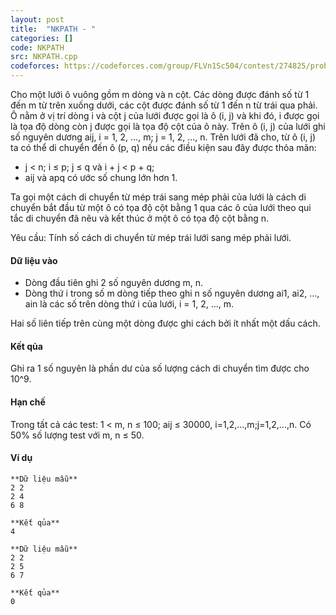 ```yaml
---
layout: post
title:  "NKPATH - "
categories: []
code: NKPATH
src: NKPATH.cpp
codeforces: https://codeforces.com/group/FLVn1Sc504/contest/274825/problem/D
---
```




  



Cho một lưới ô vuông gồm m dòng và n cột. Các dòng được đánh số từ 1 đến m từ trên xuống dưới, các cột được đánh số từ 1 đến n từ trái qua phải. Ô nằm ở vị trí dòng i và cột j của lưới được gọi là ô (i, j) và khi đó, i được gọi là tọa độ dòng còn j được gọi là tọa độ cột của ô này. Trên ô (i, j) của lưới ghi số nguyên dương aij, i = 1, 2, …, m; j = 1, 2, …, n. Trên lưới đã cho, từ ô (i, j) ta có thể di chuyển đến ô (p, q) nếu các điều kiện sau đây được thỏa mãn:

+ j < n; i ≤ p; j ≤ q và i + j < p + q;
+ aij và apq có ước số chung lớn hơn 1.

Ta gọi một cách di chuyển từ mép trái sang mép phải của lưới là cách di chuyển bắt đầu từ một ô có tọa độ cột bằng 1 qua các ô của lưới theo qui tắc di chuyển đã nêu và kết thúc ở một ô có tọa độ cột bằng n.

Yêu cầu: Tính số cách di chuyển từ mép trái lưới sang mép phải lưới.

#### Dữ liệu vào

+ Dòng đầu tiên ghi 2 số nguyên dương m, n.
+ Dòng thứ i trong số m dòng tiếp theo ghi n số nguyên dương ai1, ai2, …, ain là các số trên dòng thứ i của lưới, i = 1, 2, …, m.

Hai số liên tiếp trên cùng một dòng được ghi cách bởi ít nhất một dấu cách.

#### Kết qủa

Ghi ra 1 số nguyên là phần dư của số lượng cách di chuyển tìm được cho 10^9.

#### Hạn chế

Trong tất cả các test: 1 < m, n ≤ 100; aij ≤ 30000, i=1,2,…,m;j=1,2,…,n. Có 50% số lượng test với m, n ≤ 50.

#### Ví dụ

```
**Dữ liệu mẫu**
2 2
2 4
6 8

**Kết qủa**
4

**Dữ liệu mẫu**
2 2
2 5
6 7

**Kết qủa**
0

```

<!--more-->

